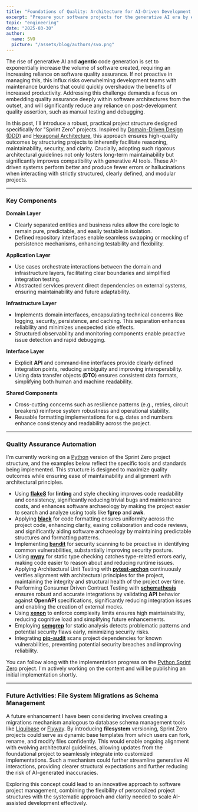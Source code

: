 ```yaml
---
title: "Foundations of Quality: Architecture for AI-Driven Development and Easier Maintenance"
excerpt: "Prepare your software projects for the generative AI era by embedding quality deeply into your architecture from day one. By using Domain-Driven Design (DDD), Hexagonal Architecture, and rigorous automation standards, this structured Sprint Zero approach enhances maintainability, security, and clarity. These guidelines significantly reduce long-term maintenance overhead and help generative AI tools deliver accurate, reliable code."
topic: "engineering"
date: "2025-03-30"
author:
  name: SVO
  picture: "/assets/blog/authors/svo.png"
---
```


The rise of generative AI and **agentic** code generation is set to exponentially increase the volume of software created, requiring an increasing reliance on software quality assurance. If not proactive in managing this, this influx risks overwhelming development teams with maintenance burdens that could quickly overshadow the benefits of increased productivity. Addressing this challenge demands a focus on embedding quality assurance deeply within software architectures from the outset, and will significantly reduce any reliance on post-development quality assertion, such as manual testing and debugging.

In this post, I'll introduce a robust, practical project structure designed specifically for "Sprint Zero" projects. Inspired by [Domain-Driven Design (DDD)](https://www.domainlanguage.com/ddd/) and [Hexagonal Architecture](<https://en.wikipedia.org/wiki/Hexagonal_architecture_(software)>), this approach ensures high-quality outcomes by structuring projects to inherently facilitate reasoning, maintainability, security, and clarity. Crucially, adopting such rigorous architectural guidelines not only fosters long-term maintainability but significantly improves compatibility with generative AI tools. These AI-driven systems perform better and produce fewer errors or hallucinations when interacting with strictly structured, clearly defined, and modular projects.

---

### Key Components

**Domain Layer**

- Clearly separated entities and business rules allow the core logic to remain pure, predictable, and easily testable in isolation.
- Defined repository interfaces enable seamless swapping or mocking of persistence mechanisms, enhancing testability and flexibility.

**Application Layer**

- Use cases orchestrate interactions between the domain and infrastructure layers, facilitating clear boundaries and simplified integration testing.
- Abstracted services prevent direct dependencies on external systems, ensuring maintainability and future adaptability.

**Infrastructure Layer**

- Implements domain interfaces, encapsulating technical concerns like logging, security, persistence, and caching. This separation enhances reliability and minimizes unexpected side effects.
- Structured observability and monitoring components enable proactive issue detection and rapid debugging.

**Interface Layer**

- Explicit **API** and command-line interfaces provide clearly defined integration points, reducing ambiguity and improving interoperability.
- Using data transfer objects (**DTO**) ensures consistent data formats, simplifying both human and machine readability.

**Shared Components**

- Cross-cutting concerns such as resilience patterns (e.g., retries, circuit breakers) reinforce system robustness and operational stability.
- Reusable formatting implementations for e.g. dates and numbers enhance consistency and readability across the project.

---

### Quality Assurance Automation

I'm currently working on a [Python](https://www.python.org/) version of the Sprint Zero project structure, and the examples below reflect the specific tools and standards being implemented. This structure is designed to maximize quality outcomes while ensuring ease of maintainability and alignment with architectural principles.

- Using [**flake8**](https://pypi.org/project/flake8/) for **linting** and style checking improves code readability and consistency, significantly reducing trivial bugs and maintenance costs, and enhances software archaeology by making the project easier to search and analyze using tools like **fgrep** and **awk**.
- Applying [**black**](https://pypi.org/project/black/) for code formatting ensures uniformity across the project code, enhancing clarity, easing collaboration and code reviews, and significantly aiding software archaeology by maintaining predictable structures and formatting patterns.
- Implementing [**bandit**](https://pypi.org/project/bandit/) for security scanning to be proactive in identifying common vulnerabilities, substantially improving security posture.
- Using [**mypy**](https://pypi.org/project/mypy/) for static type checking catches type-related errors early, making code easier to reason about and reducing runtime issues.
- Applying Architectural Unit Testing with [**pytest-archon**](https://pypi.org/project/pytest-archon/) continuously verifies alignment with architectural principles for the project, maintaining the integrity and structural health of the project over time.
- Performing Consumer Driven Contract Testing with [**schemathesis**](https://pypi.org/project/schemathesis/) ensures robust and accurate integrations by validating **API** behavior against **OpenAPI** specifications, significantly reducing integration issues and enabling the creation of external mocks.
- Using [**xenon**](https://pypi.org/project/xenon/) to enforce complexity limits ensures high maintainability, reducing cognitive load and simplifying future enhancements.
- Employing [**semgrep**](https://pypi.org/project/semgrep/) for static analysis detects problematic patterns and potential security flaws early, minimizing security risks.
- Integrating [**pip-audit**](https://github.com/pypa/pip-audit) scans project dependencies for known vulnerabilities, preventing potential security breaches and improving reliability.

You can follow along with the implementation progress on the [Python Sprint Zero](https://github.com/svo/python-sprint-zero) project. I'm actively working on the content and will be publishing an initial implementation shortly.

---

### Future Activities: File System Migrations as Schema Management

A future enhancement I have been considering involves creating a migrations mechanism analogous to database schema management tools like [Liquibase](https://www.liquibase.com/) or [Flyway](https://www.red-gate.com/products/flyway/). By introducing **filesystem** versioning, Sprint Zero projects could serve as dynamic base templates from which users can fork, rename, and modify files confidently. This would enable ongoing alignment with evolving architectural guidelines, allowing updates from the foundational project to seamlessly integrate into customized implementations. Such a mechanism could further streamline generative AI interactions, providing clearer structural expectations and further reducing the risk of AI-generated inaccuracies.

Exploring this concept could lead to an innovative approach to software project management, combining the flexibility of personalized project structures with the systematic approach and clarity needed to scale AI-assisted development effectively.

